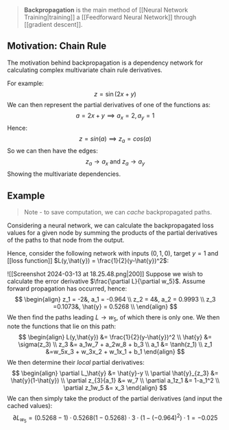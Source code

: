 > **Backpropagation** is the main method of [[Neural Network Training|training]] a [[Feedforward Neural Network]] through [[gradient descent]].

## Motivation: Chain Rule
The motivation behind backpropagation is a dependency network for calculating complex multivariate chain rule derivatives.

For example:
$$
z=\sin(2x+y)
$$
We can then represent the partial derivatives of one of the functions as:
$$
a = 2x+y \implies a_x = 2, a_y = 1
$$
Hence:
$$
z = sin(a) \implies z_a = cos(a)
$$
So we can then have the edges:
$$
z_a \to a_x \text{ and } z_a \to a_y
$$
Showing the multivariate dependencies.

## Example
> Note - to save computation, we can *cache* backpropagated paths.

Considering a neural network, we can calculate the backpropagated loss values for a given node by summing the products of the partial derivatives of the paths to that node from the output.

Hence, consider the following network with inputs $(0,1,0)$, target $y=1$ and [[loss function]] $L(y,\hat{y}) = \frac{1}{2}(y-\hat{y})^2$:

![[Screenshot 2024-03-13 at 18.25.48.png|200]]
Suppose we wish to calculate the error derivative $\frac{\partial L}{\partial w_5}$.
Assume forward propagation has occurred, hence:
$$
\begin{align}
z_1 = -2&, a_1 = -0.964 \\
z_2 = 4&, a_2 = 0.9993 \\
z_3 =0.1073&, \hat{y} = 0.5268 \\ 
\end{align}
$$
We then find the paths leading $L \to w_5$, of which there is only one.
We then note the functions that lie on this path:
$$
\begin{align}
L(y,\hat{y}) &= \frac{1}{2}(y-\hat{y})^2 \\
\hat{y} &= \sigma(z_3) \\
z_3 &= a_1w_7 + a_2w_8 + b_3 \\
a_1 &= \tanh(z_1) \\
z_1 &=w_5x_3 + w_3x_2 + w_1x_1 + b_1
\end{align}
$$
We then determine their *local* partial derivatives:
$$
\begin{align}
\partial L_\hat{y} &= \hat{y}-y \\
\partial \hat{y}_{z_3} &= \hat{y}(1-\hat{y}) \\
\partial z_{3}{a_1} &= w_7 \\
\partial a_1z_1 &= 1-a_1^2 \\
\partial z_1w_5 &= x_3
\end{align}
$$
We can then simply take the product of the partial derivatives (and input the cached values):
$$
\partial L_{w_5} = (0.5268 -1)\cdot 0.5268(1- 0.5268) \cdot 3 \cdot (1-(-0.964)^2) \cdot 1 = -0.025
$$
